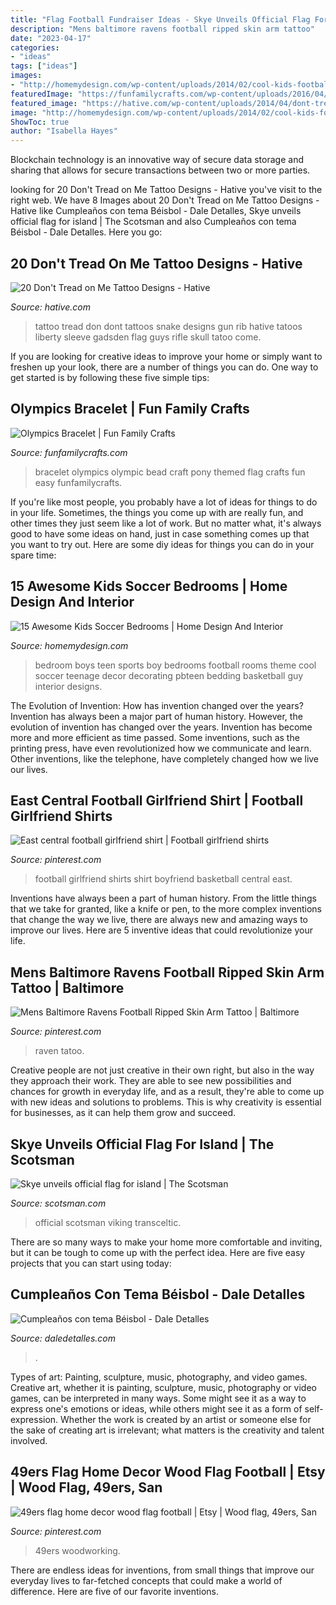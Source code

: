 ```yaml
---
title: "Flag Football Fundraiser Ideas - Skye Unveils Official Flag For Island"
description: "Mens baltimore ravens football ripped skin arm tattoo"
date: "2023-04-17"
categories:
- "ideas"
tags: ["ideas"]
images:
- "http://homemydesign.com/wp-content/uploads/2014/02/cool-kids-football-bedroom-ideas.jpg"
featuredImage: "https://funfamilycrafts.com/wp-content/uploads/2016/04/olympics_bracelet.jpg"
featured_image: "https://hative.com/wp-content/uploads/2014/04/dont-tread-on-me/8-snake-and-gun-on-rib.jpg"
image: "http://homemydesign.com/wp-content/uploads/2014/02/cool-kids-football-bedroom-ideas.jpg"
ShowToc: true
author: "Isabella Hayes"
---
```



Blockchain technology is an innovative way of secure data storage and sharing that allows for secure transactions between two or more parties.

	

		
looking for 20 Don&#039;t Tread on Me Tattoo Designs - Hative you've visit to the right web. We have 8 Images about 20 Don&#039;t Tread on Me Tattoo Designs - Hative like Cumpleaños con tema Béisbol - Dale Detalles, Skye unveils official flag for island | The Scotsman and also Cumpleaños con tema Béisbol - Dale Detalles. Here you go:
		
    
## 20 Don&#039;t Tread On Me Tattoo Designs - Hative

<img loading=lazy src="https://hative.com/wp-content/uploads/2014/04/dont-tread-on-me/8-snake-and-gun-on-rib.jpg" onerror="this.onerror=null;this.src='https://tse2.mm.bing.net/th?id=OIP.Ryh6atD1CfEdjTa8ekUZJQHaJ4&amp;pid=15.1';" alt="20 Don&#039;t Tread on Me Tattoo Designs - Hative">

_Source: hative.com_

>tattoo tread don dont tattoos snake designs gun rib hative tatoos liberty sleeve gadsden flag guys rifle skull tatoo come. 

	

If you are looking for creative ideas to improve your home or simply want to freshen up your look, there are a number of things you can do. One way to get started is by following these five simple tips: 

    
## Olympics Bracelet | Fun Family Crafts

<img loading=lazy src="https://funfamilycrafts.com/wp-content/uploads/2016/04/olympics_bracelet.jpg" onerror="this.onerror=null;this.src='https://tse3.mm.bing.net/th?id=OIP.r4h6UUt75-5sXnVIe0lRFQHaFI&amp;pid=15.1';" alt="Olympics Bracelet | Fun Family Crafts">

_Source: funfamilycrafts.com_

>bracelet olympics olympic bead craft pony themed flag crafts fun easy funfamilycrafts. 

	

If you're like most people, you probably have a lot of ideas for things to do in your life. Sometimes, the things you come up with are really fun, and other times they just seem like a lot of work. But no matter what, it's always good to have some ideas on hand, just in case something comes up that you want to try out. Here are some diy ideas for things you can do in your spare time: 

    
## 15 Awesome Kids Soccer Bedrooms | Home Design And Interior

<img loading=lazy src="http://homemydesign.com/wp-content/uploads/2014/02/cool-kids-football-bedroom-ideas.jpg" onerror="this.onerror=null;this.src='https://tse4.mm.bing.net/th?id=OIP.FBd0cPAxVHHg0HKiN5nDkAHaJO&amp;pid=15.1';" alt="15 Awesome Kids Soccer Bedrooms | Home Design And Interior">

_Source: homemydesign.com_

>bedroom boys teen sports boy bedrooms football rooms theme cool soccer teenage decor decorating pbteen bedding basketball guy interior designs. 

	

The Evolution of Invention: How has invention changed over the years?
Invention has always been a major part of human history. However, the evolution of invention has changed over the years. Invention has become more and more efficient as time passed. Some inventions, such as the printing press, have even revolutionized how we communicate and learn. Other inventions, like the telephone, have completely changed how we live our lives.

    
## East Central Football Girlfriend Shirt | Football Girlfriend Shirts

<img loading=lazy src="https://i.pinimg.com/736x/a1/03/52/a1035220fb12f52efdf62e1d1faae8a0--football-girlfriend-girlfriends.jpg" onerror="this.onerror=null;this.src='https://tse4.mm.bing.net/th?id=OIP.DoqD2GVPPhBqRD1Z1-bkRAHaJ3&amp;pid=15.1';" alt="East central football girlfriend shirt | Football girlfriend shirts">

_Source: pinterest.com_

>football girlfriend shirts shirt boyfriend basketball central east. 

	

Inventions have always been a part of human history. From the little things that we take for granted, like a knife or pen, to the more complex inventions that change the way we live, there are always new and amazing ways to improve our lives. Here are 5 inventive ideas that could revolutionize your life.

    
## Mens Baltimore Ravens Football Ripped Skin Arm Tattoo | Baltimore

<img loading=lazy src="https://i.pinimg.com/736x/58/7d/f7/587df724e2e255b0612ef5acec4fbf57.jpg" onerror="this.onerror=null;this.src='https://tse4.mm.bing.net/th?id=OIP.LaajkYu-jgyAbzRpdJw6rAHaHa&amp;pid=15.1';" alt="Mens Baltimore Ravens Football Ripped Skin Arm Tattoo | Baltimore">

_Source: pinterest.com_

>raven tatoo. 

	

Creative people are not just creative in their own right, but also in the way they approach their work. They are able to see new possibilities and chances for growth in everyday life, and as a result, they're able to come up with new ideas and solutions to problems. This is why creativity is essential for businesses, as it can help them grow and succeed.

    
## Skye Unveils Official Flag For Island | The Scotsman

<img loading=lazy src="https://www.scotsman.com/webimg/b25lY21zOmVjMTgwMWU5LWQxZWQtNDQ3Ny1iZDA4LWJhZWRlMmU0MWMxZDpmYmQ1MDc0ZC1lZmFiLTQ4ODMtYjYzMi1iNmRlNzMzZTk5MmM=.jpg" onerror="this.onerror=null;this.src='https://tse1.mm.bing.net/th?id=OIP.ii7Q_2YN92YO1SXsO3aMfQHaEb&amp;pid=15.1';" alt="Skye unveils official flag for island | The Scotsman">

_Source: scotsman.com_

>official scotsman viking transceltic. 

	

There are so many ways to make your home more comfortable and inviting, but it can be tough to come up with the perfect idea. Here are five easy projects that you can start using today: 

    
## Cumpleaños Con Tema Béisbol - Dale Detalles

<img loading=lazy src="https://i1.wp.com/www.daledetalles.com/wp-content/uploads/2016/02/beisbol.jpg" onerror="this.onerror=null;this.src='https://tse1.mm.bing.net/th?id=OIP.KCHak6vndiAdEZU57z09WwHaKX&amp;pid=15.1';" alt="Cumpleaños con tema Béisbol - Dale Detalles">

_Source: daledetalles.com_

>. 

	

Types of art: Painting, sculpture, music, photography, and video games.
Creative art, whether it is painting, sculpture, music, photography or video games, can be interpreted in many ways. Some might see it as a way to express one's emotions or ideas, while others might see it as a form of self-expression. Whether the work is created by an artist or someone else for the sake of creating art is irrelevant; what matters is the creativity and talent involved.

    
## 49ers Flag Home Decor Wood Flag Football | Etsy | Wood Flag, 49ers, San

<img loading=lazy src="https://i.pinimg.com/736x/b8/e2/13/b8e213cbfb402d748af46467f3fa391e.jpg" onerror="this.onerror=null;this.src='https://tse1.mm.bing.net/th?id=OIP.IM3gi4dAbaIknV1Dcz3jqgHaFj&amp;pid=15.1';" alt="49ers flag home decor wood flag football | Etsy | Wood flag, 49ers, San">

_Source: pinterest.com_

>49ers woodworking. 

	

There are endless ideas for inventions, from small things that improve our everyday lives to far-fetched concepts that could make a world of difference. Here are five of our favorite inventions.

